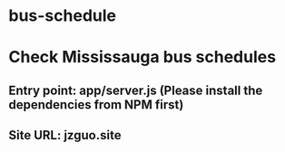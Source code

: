 # bus-schedule

# Check Mississauga bus schedules

## Entry point: app/server.js (Please install the dependencies from NPM first)

## Site URL: jzguo.site
